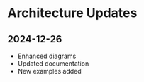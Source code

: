 # Architecture Updates

## 2024-12-26
- Enhanced diagrams
- Updated documentation
- New examples added